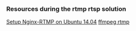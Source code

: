 ### Resources during the rtmp rtsp solution
[Setup Nginx-RTMP on Ubuntu 14.04](https://www.vultr.com/docs/setup-nginx-rtmp-on-ubuntu-14-04)
[ffmpeg rtmp](http://blog.csdn.net/gubenpeiyuan/article/details/38089013)
